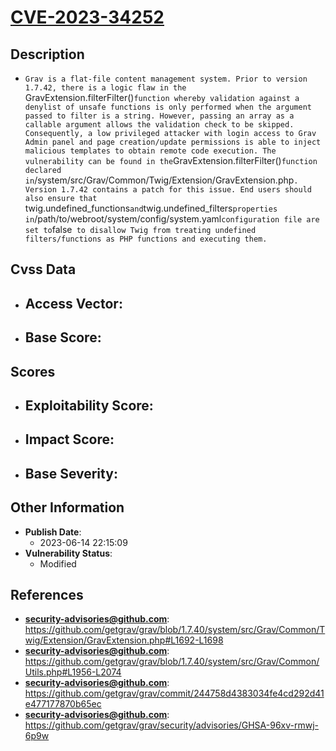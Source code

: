 
# [CVE-2023-34252](https://cve.mitre.org/cgi-bin/cvename.cgi?name=CVE-2023-34252)

## Description

- `Grav is a flat-file content management system. Prior to version 1.7.42, there is a logic flaw in the `GravExtension.filterFilter()` function whereby validation against a denylist of unsafe functions is only performed when the argument passed to filter is a string. However, passing an array as a callable argument allows the validation check to be skipped. Consequently, a low privileged attacker with login access to Grav Admin panel and page creation/update permissions is able to inject malicious templates to obtain remote code execution. The vulnerability can be found in the `GravExtension.filterFilter()` function declared in `/system/src/Grav/Common/Twig/Extension/GravExtension.php`. Version 1.7.42 contains a patch for this issue. End users should also ensure that `twig.undefined_functions` and `twig.undefined_filters` properties in `/path/to/webroot/system/config/system.yaml` configuration file are set to `false` to disallow Twig from treating undefined filters/functions as PHP functions and executing them.`

## Cvss Data

- **Access Vector**:
  - 
- **Base Score**:
  - 

## Scores

- **Exploitability Score**:
  - 
- **Impact Score**:
  - 
- **Base Severity**:
  - 

## Other Information

- **Publish Date**:
  - 2023-06-14 22:15:09
- **Vulnerability Status**:
  - Modified

## References

- **security-advisories@github.com**: https://github.com/getgrav/grav/blob/1.7.40/system/src/Grav/Common/Twig/Extension/GravExtension.php#L1692-L1698
- **security-advisories@github.com**: https://github.com/getgrav/grav/blob/1.7.40/system/src/Grav/Common/Utils.php#L1956-L2074
- **security-advisories@github.com**: https://github.com/getgrav/grav/commit/244758d4383034fe4cd292d41e477177870b65ec
- **security-advisories@github.com**: https://github.com/getgrav/grav/security/advisories/GHSA-96xv-rmwj-6p9w
